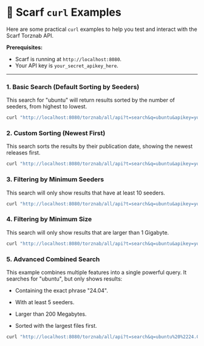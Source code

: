 # 🚀 Scarf `curl` Examples

Here are some practical `curl` examples to help you test and interact with the Scarf Torznab API.

**Prerequisites:**
-   Scarf is running at `http://localhost:8080`.
-   Your API key is `your_secret_apikey_here`.

---

### 1. Basic Search (Default Sorting by Seeders)
This search for "ubuntu" will return results sorted by the number of seeders, from highest to lowest.

```bash
curl "http://localhost:8080/torznab/all/api?t=search&q=ubuntu&apikey=your_secret_apikey_here"
```

### 2. Custom Sorting (Newest First)
This search sorts the results by their publication date, showing the newest releases first.

```bash
curl "http://localhost:8080/torznab/all/api?t=search&q=ubuntu&apikey=your_secret_apikey_here&sort=publishdate&order=desc"
```

### 3. Filtering by Minimum Seeders
This search will only show results that have at least 10 seeders.

```bash
curl "http://localhost:8080/torznab/all/api?t=search&q=ubuntu&apikey=your_secret_apikey_here&min_seeders=10"
```

### 4. Filtering by Minimum Size
This search will only show results that are larger than 1 Gigabyte.

```bash
curl "http://localhost:8080/torznab/all/api?t=search&q=ubuntu&apikey=your_secret_apikey_here&min_size=1GB"
```

### 5. Advanced Combined Search
This example combines multiple features into a single powerful query. It searches for "ubuntu", but only shows results:

- Containing the exact phrase "24.04".

- With at least 5 seeders.

- Larger than 200 Megabytes.

- Sorted with the largest files first.

```bash
curl "http://localhost:8080/torznab/all/api?t=search&q=ubuntu%20%2224.04%22&apikey=your_secret_apikey_here&min_seeders=5&min_size=200MB&sort=size&order=desc"
```